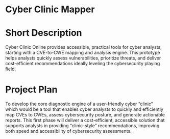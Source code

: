 # Cyber Clinic Mapper

# Short Description
Cyber Clinic Online provides accessible, practical tools for cyber analysts, starting with a CVE-to-CWE mapping and analysis engine. This prototype helps analysts quickly assess vulnerabilities, prioritize threats, and deliver cost-efficient recommendations ideally leveling the cybersecurity playing field.

# Project Plan
To develop the core diagnostic engine of a user-friendly cyber “clinic” which would be a tool that enables cyber analysts to quickly and efficiently map CVEs to CWEs, assess cybersecurity posture, and generate actionable reports. This first phase will deliver a cost-efficient, accessible solution that supports analysts in providing “clinic-style” recommendations, improving both speed and accessibility of cybersecurity assessments. 
